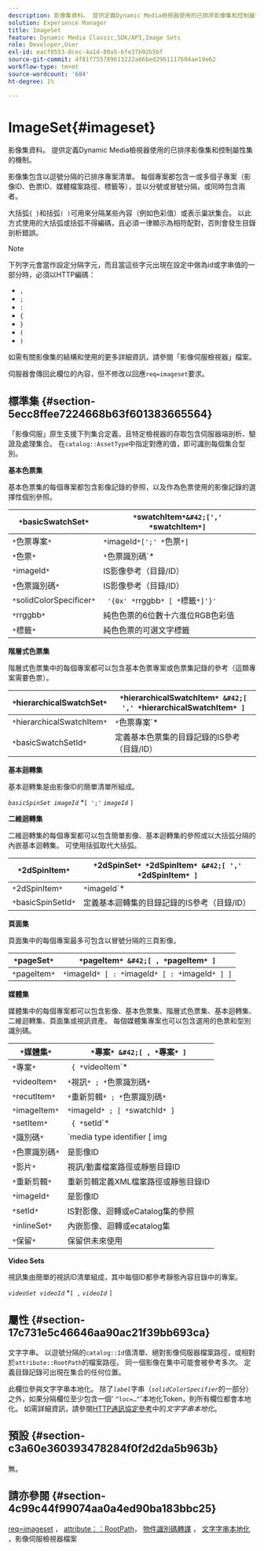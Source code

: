 ```yaml
---
description: 影像集資料。 提供定義Dynamic Media檢視器使用的已排序影像集和控制屬性集的機制。
solution: Experience Manager
title: ImageSet
feature: Dynamic Media Classic,SDK/API,Image Sets
role: Developer,User
exl-id: eacf0553-8cec-4a1d-80a5-6fe37b92b5bf
source-git-commit: 4f81f755789613222a66bed2961117604ae19e62
workflow-type: tm+mt
source-wordcount: '684'
ht-degree: 1%

---
```


# ImageSet{#imageset}

影像集資料。 提供定義Dynamic Media檢視器使用的已排序影像集和控制屬性集的機制。

影像集包含以逗號分隔的已排序專案清單。 每個專案都包含一或多個子專案（影像ID、色票ID、媒體檔案路徑、標籤等），並以分號或冒號分隔，或同時包含兩者。

大括弧`{ }`和括弧`( )`可用來分隔某些內容（例如色彩值）或表示巢狀集合。 以此方式使用的大括弧或括弧不得編碼，且必須一律顯示為相符配對，否則會發生目錄剖析錯誤。

>[!NOTE]
>
>下列字元會當作設定分隔字元，而且當這些字元出現在設定中做為id或字串值的一部分時，必須以HTTP編碼：
>
>* `,`
>* `;`
>* `:`
>* `{`
>* `}`
>* `(`
>* `)`


如需有關影像集的結構和使用的更多詳細資訊，請參閱「影像伺服檢視器」檔案。

伺服器會傳回此欄位的內容，但不修改以回應`req=imageset`要求。

## 標準集 {#section-5ecc8ffee7224668b63f601383665564}

「影像伺服」原生支援下列集合定義，且特定檢視器的存取包含伺服器端剖析、驗證及處理集合。 在`catalog::AssetType`中指定對應的值，即可識別每個集合型別。

**基本色票集**

基本色票集的每個專案都包含影像記錄的參照，以及作為色票使用的影像記錄的選擇性個別參照。

| `*`basicSwatchSet`*` | `*`swatchItem`*&#42;[',' *`swatchItem`*]` |
|---|---|
| `*`色票專案`*` | `*`imageId`*[';' *`色票`*]` |
| `*`色票`*` | `*`色票識別碼`*|solidColorSpecifier` |
| `*`imageId`*` | IS影像參考（目錄/ID） |
| `*`色票識別碼`*` | IS影像參考（目錄/ID） |
| `*`solidColorSpecificer`*` | ` '{0x' *`rrggbb`* [ *`標籤`*]'}'` |
| `*`rrggbb`*` | 純色色票的6位數十六進位RGB色彩值 |
| `*`標籤`*` | 純色色票的可選文字標籤 |

**階層式色票集**

階層式色票集中的每個專案都可以包含基本色票專案或色票集記錄的參考（這類專案需要色票）。

| `*`hierarchicalSwatchSet`*` | `*`hierarchicalSwatchItem`* &#42;[ ',' *`hierarchicalSwatchItem`* ]` |
|---|---|
| `*`hierarchicalSwatchItem`*` | `*`色票專案`* | { *`basicSwatchSetId`* ';' *`色票`* }` |
| `*`basicSwatchSetId`*` | 定義基本色票集的目錄記錄的IS參考（目錄/ID） |

**基本迴轉集**

基本迴轉集是由影像ID的簡單清單所組成。

*`basicSpinSet imageId`*  &#42;`[ ';'`  *`imageId`* `]`

**二維迴轉集**

二維迴轉集的每個專案都可以包含簡單影像、基本迴轉集的參照或以大括弧分隔的內嵌基本迴轉集。 可使用括弧取代大括弧。

| `*`2dSpinItem`*` | `*`2dSpinSet`* *`2dSpinItem`* &#42;[ ',' *`2dSpinItem`* ]` |
|---|---|
| `*`2dSpinItem`*` | `*`imageId`* | { '{' *`basicSpinSet`* '}' } | *`basicSpinSetId`*` |
| `*`basicSpinSetId`*` | 定義基本迴轉集的目錄記錄的IS參考（目錄/ID） |

**頁面集**

頁面集中的每個專案最多可包含以冒號分隔的三頁影像。

| `*`pageSet`*` | `*`pageItem`* &#42;[ , *`pageItem`* ]` |
|---|---|
| `*`pageItem`*` | `*`imageId`* [ : *`imageId`* [ : *`imageId`* ] ]` |

**媒體集**

媒體集中的每個專案都可以包含影像、基本色票集、階層式色票集、基本迴轉集、二維迴轉集、頁面集或視訊資產。 每個媒體集專案也可以包含選用的色票和型別識別碼。

| `*`媒體集`*` | `*`專案`* &#42;[ , *`專案`* ]` |
|---|---|
| `*`專案`*` | ` { *`videoItem`* | *`recutItem`* | *`imageItem`*}} | *`setItem`* } [ ; [ *`ID`* ] [ ; [ *`保留`* ] ] ]` |
| `*`videoItem`*` | `*`視訊`* ; *`色票識別碼`*` |
| `*`recutItem`*` | `*`重新剪輯`* ; *`色票識別碼`*` |
| `*`imageItem`*` | `*`imageId`* ; [ *`swatchId`* ]` |
| `*`setItem`*` | ` { *`setId`* | { '{' *`inlineSet`* '}' } } ; *`swatchId`*` |
| `*`識別碼`*` | `media type identifier [ img | basic | advanced_image | img | img_set | advanced_imageset | advanced_swatchset | spin | video ]` |
| `*`色票識別碼`*` | 是影像ID |
| `*`影片`*` | 視訊/動畫檔案路徑或靜態目錄ID |
| `*`重新剪輯`*` | 重新剪輯定義XML檔案路徑或靜態目錄ID |
| `*`imageId`*` | 是影像ID |
| `*`setId`*` | IS對影像、迴轉或eCatalog集的參照 |
| `*`inlineSet`*` | 內嵌影像、迴轉或ecatalog集 |
| `*`保留`*` | 保留供未來使用 |

**Video Sets**

視訊集由簡單的視訊ID清單組成，其中每個ID都參考靜態內容目錄中的專案。

*`videoSet videoId`*  &#42;`[ ,`  *`videoId`* `]`

## 屬性 {#section-17c731e5c46646aa90ac21f39bb693ca}

文字字串。 以逗號分隔的`catalog::Id`值清單、絕對影像伺服器檔案路徑，或相對於`attribute::RootPath`的檔案路徑。 同一個影像在集中可能會被參考多次。 定義目錄記錄可出現在集合的任何位置。

此欄位參與文字字串本地化。 除了&#x200B;*`label`*&#x200B;字串（*`solidColorSpecifier`*&#x200B;的一部分）之外，如果分隔欄位至少包含一個&#39; `^loc=…^`&#39;本地化Token，則所有欄位都會本地化。 如需詳細資訊，請參閱[HTTP通訊協定參考](/help/aem-is-ir-api/is-api/http-ref/image-serving-api-ref/c-http-protocol-reference/c-syntax-and-features/r-text-string-localization.md)中的&#x200B;*文字字串本地化*。

## 預設 {#section-c3a60e360393478284f0f2d2da5b963b}

無。

## 請亦參閱 {#section-4c99c44f99074aa0a4ed90ba183bbc25}

[req=imageset](/help/aem-is-ir-api/is-api/http-ref/image-serving-api-ref/c-http-protocol-reference/c-command-reference/r-req/r-req.md) ， [attribute：：RootPath](/help/aem-is-ir-api/is-api/image-catalog/image-serving-api-ref/c-image-catalog-reference/c-attributes-reference/r-rootpath.md)， [物件識別碼轉譯](/help/aem-is-ir-api/is-api/http-ref/image-serving-api-ref/c-http-protocol-reference/c-syntax-and-features/r-object-id-translation.md) ， [文字字串本地化](/help/aem-is-ir-api/is-api/http-ref/image-serving-api-ref/c-http-protocol-reference/c-syntax-and-features/r-text-string-localization.md) ，影像伺服檢視器檔案
